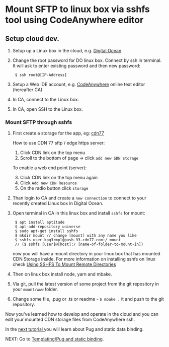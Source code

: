 # Mount SFTP to linux box via sshfs tool using CodeAnywhere editor

## Setup cloud dev.

1. Setup up a Linux box in the cloud, e.g. [Digital Ocean](www.digitalocean.com).

1. Change the root password for DO linux box. Connect by ssh in terminal. It will ask to enter existing password and then new password:

        $ ssh root@[IP-Address]

1. Setup a Web IDE account, e.g. [CodeAnywhere](https://codeanywhere.com) online text editor (hereafter CA)

1. In CA, connect to the Linux box.

1. In CA, open SSH to the Linux box.



###  Mount SFTP through sshfs

1. First create a storage for the app, eg: [cdn77](https://www.cdn77.com)
	
	How to use CDN 77 sftp / edge https server:

	1. Click CDN link on the top menu
	2. Scroll to the bottom of page -> click `add new SDN storage` 

	To enable a web end point (server):

	3. Click CDN link on the top menu again
	4. Click `Add new CDN Resource`
	5. On the radio button click `storage`
	
2. Than login to CA and create a `new connection` to connect to your recently created Linux box in Digital Ocean.
3. Open terminal in CA in this linux box and install `sshfs` for mount:

		$ apt install aptitude
		$ apt-add-repository universe
		$ sudo apt-get install sshfs
		$ mkdir mount // change [mount] with any name you like
		$ sshfs user_kpq3rmpl@push-33.cdn77.com:/ mount
		// ($ sshfs [user]@[host]:/ [name-of-folder-to-mount-in]) 

	now you will have a mount directory in your linux box that has mounted CDN Storage inside.
	For more information on installing sshfs on linux check [Using SSHFS To Mount Remote Directories](https://www.linode.com/docs/networking/ssh/using-sshfs-on-linux/)

1. Then on linux box install node, yarn and mbake.
1. Via git, pull the latest version of some project from the git repository in your `mount/www` folder.
1. Change some file, .pug or .ts or readme - `$ mbake .` it and push to the git repository.

Now you've learned how to develop and operate in the cloud and you can edit your mounted CDN storage files from CodeAnywhere ssh.

In the [next tutorial ](/pug_static_data/) you will learn about Pug and static data binding.

NEXT: Go to [Templating/Pug and static binding](/pug_static_data/).